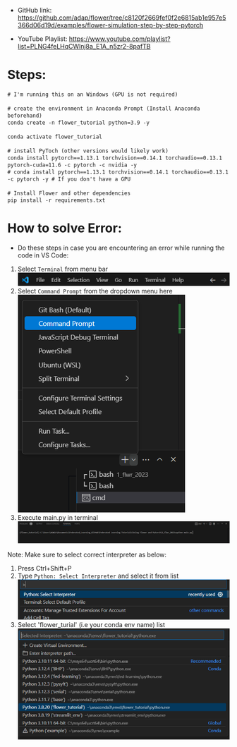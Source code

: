 - GitHub link: https://github.com/adap/flower/tree/c8120f2669fef0f2e6815ab1e957e5366d06d19d/examples/flower-simulation-step-by-step-pytorch

- YouTube Playlist: https://www.youtube.com/playlist?list=PLNG4feLHqCWlnj8a_E1A_n5zr2-8pafTB

# Steps:

```
# I'm running this on an Windows (GPU is not required)

# create the environment in Anaconda Prompt (Install Anaconda beforehand)
conda create -n flower_tutorial python=3.9 -y

conda activate flower_tutorial

# install PyToch (other versions would likely work)
conda install pytorch==1.13.1 torchvision==0.14.1 torchaudio==0.13.1 pytorch-cuda=11.6 -c pytorch -c nvidia -y
# conda install pytorch==1.13.1 torchvision==0.14.1 torchaudio==0.13.1 -c pytorch -y # If you don't have a GPU

# Install Flower and other dependencies
pip install -r requirements.txt
```
# How to solve Error:

- Do these steps in case you are encountering an error while running the code in VS Code:
1. Select `Terminal` from menu bar
![alt text](images\image.png)
2. Select `Command Prompt` from the dropdown menu here
![alt text](images\image-1.png)
3. Execute main.py in terminal
![alt text](images\image-2.png)

Note: Make sure to select correct interpreter as below:
1. Press Ctrl+Shift+P
2. Type `Python: Select Interpreter` and select it from list
![alt text](images\image-3.png)
3. Select 'flower_turial' (i.e your conda env name) list
![alt text](images\image-4.png)
